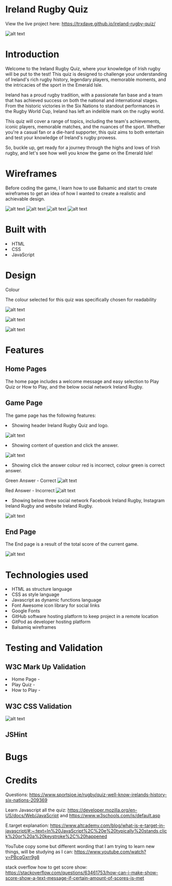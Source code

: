 # Ireland Rugby Quiz

View the live project here: https://trxdave.github.io/ireland-rugby-quiz/

![alt text](<readme folder/responsive/responsive ireland rugby quiz.png>)

<h1>Introduction</h1>
Welcome to the Ireland Rugby Quiz, where your knowledge of Irish rugby will be put to the test! This quiz is designed to challenge your understanding of Ireland's rich rugby history, legendary players, memorable moments, and the intricacies of the sport in the Emerald Isle.

Ireland has a proud rugby tradition, with a passionate fan base and a team that has achieved success on both the national and international stages. From the historic victories in the Six Nations to standout performances in the Rugby World Cup, Ireland has left an indelible mark on the rugby world.

This quiz will cover a range of topics, including the team's achievements, iconic players, memorable matches, and the nuances of the sport. Whether you're a casual fan or a die-hard supporter, this quiz aims to both entertain and test your knowledge of Ireland's rugby prowess.

So, buckle up, get ready for a journey through the highs and lows of Irish rugby, and let's see how well you know the game on the Emerald Isle!

<h1>Wireframes</h1>
Before coding the game, I learn how to use Balsamic and start to create wireframes to get an idea of how I wanted to create a realistic and achievable design.

![alt text](<readme folder/wireframes/Index.png>)
![alt text](<readme folder/wireframes/Playquiz.png>)
![alt text](<readme folder/wireframes/How to Play.png>)
![alt text](<readme folder/wireframes/Result.png>)

<h1>Built with</h1>

<li>HTML</li>
<li>CSS</li>
<li>JavaScript</li>

<h1>Design</h1>

Colour

The colour selected for this quiz was specifically chosen for readability


![alt text](<readme folder/color/00744c.png>)

![alt text](<readme folder/color/030303.png>)

![alt text](<readme folder/color/ffffff.png>)

<h1>Features</h1>

<h2>Home Pages</h2>

The home page includes a welcome message and easy selection to Play Quiz or How to Play, and the below social network Ireland Rugby.

<h2>Game Page</h2>

The game page has the following features:

<li>Showing header Ireland Rugby Quiz and logo.</li>

![alt text](<readme folder/layout/Header.jpg>)

<li>Showing content of question and click the answer.</li>

![alt text](<readme folder/layout/Question and Answer.jpg>)

<li>Showing click the answer colour red is incorrect, colour green is correct answer.</li>

Green Answer - Correct
![alt text](<readme folder/layout/Green Correct.png>)

Red Answer - Incorrect
![alt text](<readme folder/layout/Red Incorrect.jpg>)

<li>Showing below three social network Facebook Ireland Rugby, Instagram Ireland Rugby and website Ireland Rugby.</li>

![alt text](<readme folder/layout/Footer.jpg>)

<h2>End Page</h2>

The End page is a result of the total score of the current game.

![alt text](<readme folder/layout/showscore.jpg>)

<h1>Technologies used</h1>

<li>HTML as structure language</li>
<li>CSS as style language</li>
<li>Javascript as dynamic functions language</li>
<li>Font Awesome icon library for social links</li>
<li>Google Fonts</li>
<li>GitHub software hosting platform to keep project in a remote location</li>
<li>GitPod as developer hosting platform</li>
<li>Balsamiq wireframes</li>

<h1>Testing and Validation</h1>

<h2>W3C Mark Up Validation</h2>

<li>Home Page - </li>
<li>Play Quiz - </li>
<li>How to Play - </li>

<h2>W3C CSS Validation</h2>

![alt text](<readme folder/validation/W3C CSS Validation.png>)

<h2>JSHint</h2>



<h1>Bugs</h1>


<h1>Credits</h1>

Questions: https://www.sportsjoe.ie/rugby/quiz-well-know-irelands-history-six-nations-209369

Learn Javascript all the quiz: https://developer.mozilla.org/en-US/docs/Web/JavaScript and https://www.w3schools.com/js/default.asp

E.target explanation: https://www.altcademy.com/blog/what-is-e-target-in-javascript/#:~:text=In%20JavaScript%2C%20e%20typically%20stands,click%20or%20a%20keystroke%2C%20happened

YouTube copy some but different wording that I am trying to learn new things, will be studying as I can: https://www.youtube.com/watch?v=PBcqGxrr9g8

stack overflow how to get score show: https://stackoverflow.com/questions/63461753/how-can-i-make-show-score-show-a-text-message-if-certain-amount-of-scores-is-met
